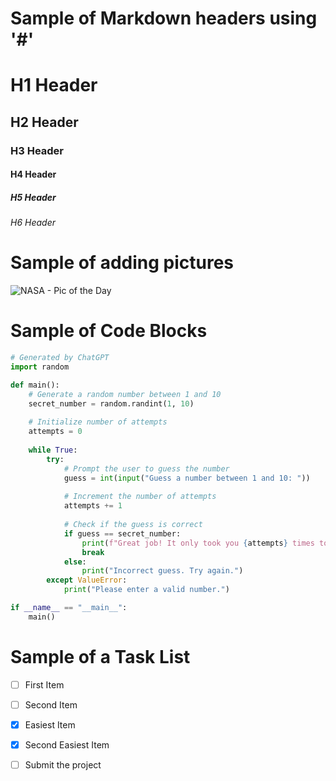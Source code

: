 # Sample of Markdown headers using '#'
# H1 Header
## H2 Header
### H3 Header
#### H4 Header
##### H5 Header
###### H6 Header


# Sample of adding pictures
![NASA - Pic of the Day](https://apod.nasa.gov/apod/image/2403/FullPlantonMoon_Horalek_1022.jpg)

# Sample of Code Blocks
```python
# Generated by ChatGPT
import random

def main():
    # Generate a random number between 1 and 10
    secret_number = random.randint(1, 10)
    
    # Initialize number of attempts
    attempts = 0
    
    while True:
        try:
            # Prompt the user to guess the number
            guess = int(input("Guess a number between 1 and 10: "))
            
            # Increment the number of attempts
            attempts += 1
            
            # Check if the guess is correct
            if guess == secret_number:
                print(f"Great job! It only took you {attempts} times to get that!")
                break
            else:
                print("Incorrect guess. Try again.")
        except ValueError:
            print("Please enter a valid number.")

if __name__ == "__main__":
    main()

```
# Sample of a Task List
- [ ] First Item
- [ ] Second Item
- [X] Easiest Item
- [X] Second Easiest Item
- [ ] Submit the project



